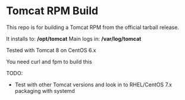 Tomcat RPM Build
================

This repo is for building a Tomcat RPM from the official tarball release.

It installs to: **/opt/tomcat**
Main logs in: **/var/log/tomcat**


Tested with Tomcat 8 on CentOS 6.x

You need curl and fpm to build this

TODO:

- Test with other Tomcat versions and look in to RHEL/CentOS 7.x packaging with systemd
